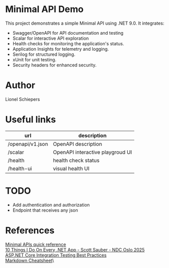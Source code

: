 # Minimal API Demo

This project demonstrates a simple Minimal API using .NET 9.0.
It integrates:
- Swagger/OpenAPI for API documentation and testing
- Scalar for interactive API exploration
- Health checks for monitoring the application's status.
- Application Insights for telemetry and logging.
- Serilog for structured logging.
- xUnit for unit testing.
- Security headers for enhanced security.

# Author
Lionel Schiepers

# Useful links

| url | description |
| --- | ----------- |
| /openapi/v1.json | OpenAPI description |
| /scalar | OpenAPI interactive playgroud UI |
| /health | health check status |
| /health-ui | visual health UI |

# TODO
- Add authentication and authorization
- Endpoint that receives any json

# References

[Minimal APIs quick reference](https://learn.microsoft.com/en-us/aspnet/core/fundamentals/minimal-apis)\
[10 Things I Do On Every .NET App - Scott Sauber - NDC Oslo 2025](https://www.youtube.com/watch?v=SvcRvolP2NE&t=1513s)\
[ASP.NET Core Integration Testing Best Practices](https://antondevtips.com/blog/asp-net-core-integration-testing-best-practises)\
[Markdown Cheatsheet](https://github.com/adam-p/markdown-here/wiki/Markdown-Cheatsheet)\
